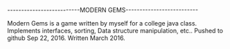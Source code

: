 --------------------------MODERN GEMS--------------------------

Modern Gems is a game written by myself for a college java
class. Implements interfaces, sorting, Data structure manipulation,
etc.. Pushed to github Sep 22, 2016. Written March 2016.
